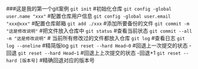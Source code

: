 ###这是我的第一个git案例
`git init` #初始化仓库
`git config -global user.name "xxx"` #配置仓库用户信息
`git config -global user.email "xxx@xxx"` #配置仓库邮箱
`git add ./xxx`  #添加所要备份的文件
`git commit -m "这是修改说明"`  #把文件放入仓库中
`git status` #查看当前状态 
`git commit --all -m "这是修改说明"` # 当前所有修改过的文件都放入仓库
`git log` #查看日志
`git log --oneline` #精简版log
`git reset --hard Head~0` #回退上一次提交的状态 -回退
`git reset --hard Head~1` #回退上上次提交的状态 -回退+1
`git reset --hard [版本号]` #精确回退对应的版本号